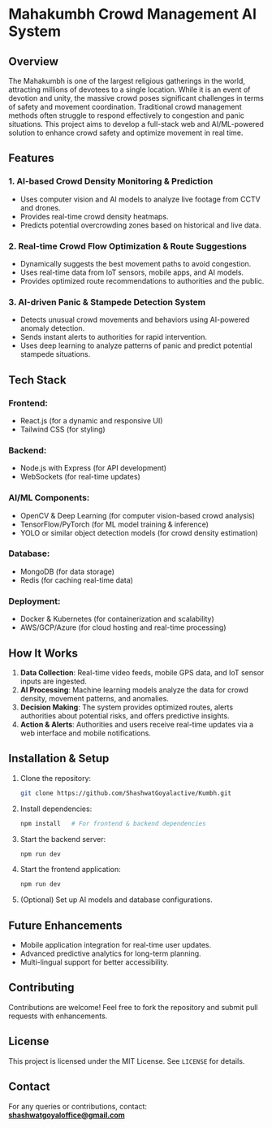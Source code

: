# Mahakumbh Crowd Management AI System

## Overview

The Mahakumbh is one of the largest religious gatherings in the world, attracting millions of devotees to a single location. While it is an event of devotion and unity, the massive crowd poses significant challenges in terms of safety and movement coordination. Traditional crowd management methods often struggle to respond effectively to congestion and panic situations. This project aims to develop a full-stack web and AI/ML-powered solution to enhance crowd safety and optimize movement in real time.

## Features

### 1. AI-based Crowd Density Monitoring & Prediction

- Uses computer vision and AI models to analyze live footage from CCTV and drones.
- Provides real-time crowd density heatmaps.
- Predicts potential overcrowding zones based on historical and live data.

### 2. Real-time Crowd Flow Optimization & Route Suggestions

- Dynamically suggests the best movement paths to avoid congestion.
- Uses real-time data from IoT sensors, mobile apps, and AI models.
- Provides optimized route recommendations to authorities and the public.

### 3. AI-driven Panic & Stampede Detection System

- Detects unusual crowd movements and behaviors using AI-powered anomaly detection.
- Sends instant alerts to authorities for rapid intervention.
- Uses deep learning to analyze patterns of panic and predict potential stampede situations.

## Tech Stack

### Frontend:

- React.js (for a dynamic and responsive UI)
- Tailwind CSS (for styling)

### Backend:

- Node.js with Express (for API development)
- WebSockets (for real-time updates)

### AI/ML Components:

- OpenCV & Deep Learning (for computer vision-based crowd analysis)
- TensorFlow/PyTorch (for ML model training & inference)
- YOLO or similar object detection models (for crowd density estimation)

### Database:

- MongoDB (for data storage)
- Redis (for caching real-time data)

### Deployment:

- Docker & Kubernetes (for containerization and scalability)
- AWS/GCP/Azure (for cloud hosting and real-time processing)

## How It Works

1. **Data Collection**: Real-time video feeds, mobile GPS data, and IoT sensor inputs are ingested.
2. **AI Processing**: Machine learning models analyze the data for crowd density, movement patterns, and anomalies.
3. **Decision Making**: The system provides optimized routes, alerts authorities about potential risks, and offers predictive insights.
4. **Action & Alerts**: Authorities and users receive real-time updates via a web interface and mobile notifications.

## Installation & Setup

1. Clone the repository:
   ```bash
   git clone https://github.com/ShashwatGoyalactive/Kumbh.git
   ```
2. Install dependencies:
   ```bash
   npm install   # For frontend & backend dependencies
   ```
3. Start the backend server:
   ```bash
   npm run dev
   ```
4. Start the frontend application:
   ```bash
   npm run dev
   ```
5. (Optional) Set up AI models and database configurations.

## Future Enhancements

- Mobile application integration for real-time user updates.
- Advanced predictive analytics for long-term planning.
- Multi-lingual support for better accessibility.

## Contributing

Contributions are welcome! Feel free to fork the repository and submit pull requests with enhancements.

## License

This project is licensed under the MIT License. See `LICENSE` for details.

## Contact

For any queries or contributions, contact: **[shashwatgoyaloffice@gmail.com](mailto\:shashwatgoyaloffice@gmail.com)**

